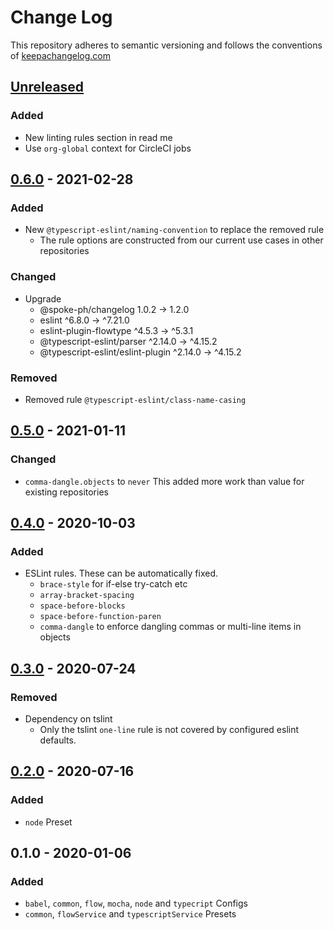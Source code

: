 # Change Log

This repository adheres to semantic versioning and follows the conventions of [keepachangelog.com](http://keepachangelog.com)

## [Unreleased]
### Added
- New linting rules section in read me
- Use `org-global` context for CircleCI jobs

## [0.6.0] - 2021-02-28
### Added
- New `@typescript-eslint/naming-convention` to replace the removed rule
  - The rule options are constructed from our current use cases in other repositories

### Changed
- Upgrade
  - @spoke-ph/changelog                 1.0.2  →    1.2.0
  - eslint                             ^6.8.0  →  ^7.21.0
  - eslint-plugin-flowtype             ^4.5.3  →   ^5.3.1
  - @typescript-eslint/parser         ^2.14.0  →  ^4.15.2
  - @typescript-eslint/eslint-plugin  ^2.14.0  →  ^4.15.2

### Removed
- Removed rule `@typescript-eslint/class-name-casing`

## [0.5.0] - 2021-01-11
### Changed
- `comma-dangle.objects` to `never` This added more work than value for existing repositories

## [0.4.0] - 2020-10-03
### Added
- ESLint rules. These can be automatically fixed.
  - `brace-style` for if-else try-catch etc
  - `array-bracket-spacing`
  - `space-before-blocks`
  - `space-before-function-paren`
  - `comma-dangle` to enforce dangling commas or multi-line items in objects

## [0.3.0] - 2020-07-24
### Removed
- Dependency on tslint
  - Only the tslint `one-line` rule is not covered by configured eslint defaults.

## [0.2.0] - 2020-07-16
### Added
- `node` Preset

## 0.1.0 - 2020-01-06
### Added
- `babel`, `common`, `flow`, `mocha`, `node` and `typecript` Configs
- `common`, `flowService` and `typescriptService` Presets

[Unreleased]: https://github.com/spoke-ph/eslint-config-spoke/compare/v0.6.0...HEAD
[0.6.0]: https://github.com/spoke-ph/eslint-config-spoke/compare/v0.5.0...v0.6.0
[0.5.0]: https://github.com/spoke-ph/eslint-config-spoke/compare/v0.4.0...v0.5.0
[0.4.0]: https://github.com/spoke-ph/eslint-config-spoke/compare/v0.3.0...v0.4.0
[0.3.0]: https://github.com/spoke-ph/eslint-config-spoke/compare/v0.2.0...v0.3.0
[0.2.0]: https://github.com/spoke-ph/eslint-config-spoke/compare/v0.1.0...v0.2.0
